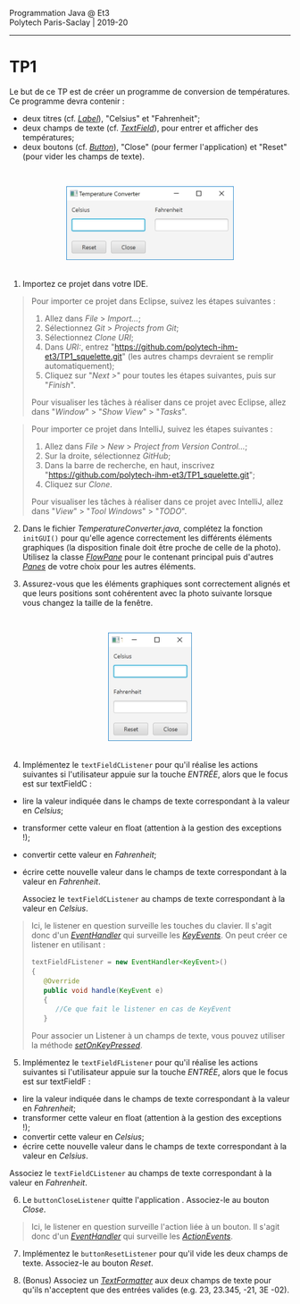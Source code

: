 Programmation Java @ Et3
<br>
Polytech Paris-Saclay | 2019-20

___

# TP1

Le but de ce TP est de créer un programme de conversion de températures.
Ce programme devra contenir :

  - deux titres (cf. [*Label*](https://docs.oracle.com/javase/8/javafx/api/javafx/scene/control/Label.html)), "Celsius" et "Fahrenheit";
  - deux champs de texte (cf. [*TextField*](https://docs.oracle.com/javase/8/javafx/api/javafx/scene/control/TextField.html)), pour entrer et afficher des températures;
  - deux boutons (cf. [*Button*](https://docs.oracle.com/javase/8/javafx/api/javafx/scene/control/Button.html)), "Close" (pour fermer l'application) et "Reset" (pour vider les champs de texte).

<br><div align="center"><img src="images/tempconvH.jpg" width="300"></img></div><br>

1. Importez ce projet dans votre IDE.

> Pour importer ce projet dans Eclipse, suivez les étapes suivantes :
>   1) Allez dans *File* > *Import...*;
>   2) Sélectionnez *Git* > *Projects from Git*;
>   3) Sélectionnez *Clone URI*;
>   4) Dans *URI:*, entrez "https://github.com/polytech-ihm-et3/TP1_squelette.git" (les autres champs devraient se remplir automatiquement);
>   5) Cliquez sur "*Next >*" pour toutes les étapes suivantes, puis sur "*Finish*".
>   
> Pour visualiser les tâches à réaliser dans ce projet avec Eclipse, allez dans "*Window*" > "*Show View*" > "*Tasks*".

> Pour importer ce projet dans IntelliJ, suivez les étapes suivantes :
>   1) Allez dans *File* > *New* > *Project from Version Control...*;
>   2) Sur la droite, sélectionnez *GitHub*;
>   3) Dans la barre de recherche, en haut, inscrivez "https://github.com/polytech-ihm-et3/TP1_squelette.git";
>   4) Cliquez sur *Clone*.
>   
> Pour visualiser les tâches à réaliser dans ce projet avec IntelliJ, allez dans "*View*" > "*Tool Windows*" > "*TODO*".

2. Dans le fichier *TemperatureConverter.java*, complétez la fonction `initGUI()` pour qu'elle agence correctement les différents éléments graphiques (la disposition finale doit être proche de celle de la photo). Utilisez la classe [*FlowPane*](https://docs.oracle.com/javase/8/javafx/api/javafx/scene/layout/FlowPane.html) pour le contenant principal puis d'autres [*Panes*](https://docs.oracle.com/javase/8/javafx/api/javafx/scene/layout/Pane.html) de votre choix pour les autres éléments.

3. Assurez-vous que les éléments graphiques sont correctement alignés et que leurs positions sont cohérentent avec la photo suivante lorsque vous changez la taille de la fenêtre.

<br><div align="center"><img src="images/tempconvV.jpg" width="150"></img></div><br>

4. Implémentez le `textFieldCListener` pour qu'il réalise les actions suivantes si l'utilisateur appuie sur la touche *ENTRÉE*, alors que le focus est sur textFieldC :

 - lire la valeur indiquée dans le champs de texte correspondant à la valeur en *Celsius*;
 - transformer cette valeur en float (attention à la gestion des exceptions !);
 - convertir cette valeur en *Fahrenheit*;
 - écrire cette nouvelle valeur dans le champs de texte correspondant à la valeur en *Fahrenheit*.

    Associez le `textFieldCListener` au champs de texte correspondant à la valeur en *Celsius*.

> Ici, le listener en question surveille les touches du clavier. Il s'agit donc d'un [*EventHandler*](https://docs.oracle.com/javase/8/javafx/api/javafx/event/EventHandler.html) qui surveille les [*KeyEvents*](https://docs.oracle.com/javase/8/javafx/api/javafx/scene/input/KeyEvent.html). On peut créer ce listener en utilisant :
> ```Java
> textFieldFListener = new EventHandler<KeyEvent>() 
> {
>    @Override
>    public void handle(KeyEvent e) 
>    {
>       //Ce que fait le listener en cas de KeyEvent
>    }
> ```
> Pour associer un Listener à un champs de texte, vous pouvez utiliser la méthode [*setOnKeyPressed*](https://docs.oracle.com/javase/8/javafx/api/javafx/scene/Node.html#setOnKeyPressed-javafx.event.EventHandler-).

5. Implémentez le `textFieldFListener` pour qu'il réalise les actions suivantes si l'utilisateur appuie sur la touche *ENTRÉE*, alors que le focus est sur textFieldF :

 - lire la valeur indiquée dans le champs de texte correspondant à la valeur en *Fahrenheit*;
 - transformer cette valeur en float (attention à la gestion des exceptions !);
 - convertir cette valeur en *Celsius*;
 - écrire cette nouvelle valeur dans le champs de texte correspondant à la valeur en *Celsius*.

Associez le `textFieldCListener` au champs de texte correspondant à la valeur en *Fahrenheit*.

6. Le `buttonCloseListener` quitte l'application . Associez-le au bouton *Close*.

> Ici, le listener en question surveille l'action liée à un bouton. Il s'agit donc d'un [*EventHandler*](https://docs.oracle.com/javase/8/javafx/api/javafx/event/EventHandler.html) qui surveille les [*ActionEvents*](https://docs.oracle.com/javase/8/javafx/api/javafx/event/ActionEvent.html).

7. Implémentez le `buttonResetListener` pour qu'il vide les deux champs de texte. Associez-le au bouton *Reset*.

8. (Bonus) Associez un [*TextFormatter*](https://docs.oracle.com/javase/8/javafx/api/javafx/scene/control/TextFormatter.html) aux deux champs de texte pour qu'ils n'acceptent que des entrées valides (e.g. 23, 23.345, -21, 3E -02).
